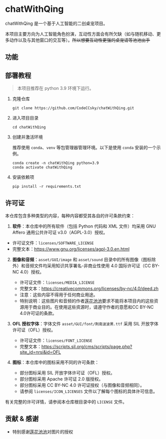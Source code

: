 # chatWithQing

chatWithQing 是一个基于人工智能的二创桌宠项目。

本项目主要方向为人工智能角色扮演，互动性方面会有所欠缺（如与随机移动、更多动作以及与其他窗口的交互等）。~~所以想要互动性更强的桌宠请等池池出手~~

## 功能

## 部署教程

> 本项目推荐在 python 3.9 环境下运行。

1. 克隆仓库
   ```
   git clone https://github.com/CodeCCsky/chatWithQing.git
   ```

2. 进入项目目录
   ```
   cd chatWithQing
   ```

3. 创建并激活环境

   推荐使用 `conda`、`venv` 等包管理器管理环境。以下是使用 `conda` 安装的一个示例。
   ```
   conda create -n chatWithQing python=3.9
   conda activate chatWithQing
   ```

4. 安装依赖项
   ```
   pip install -r requirements.txt
   ```

## 许可证

本仓库包含多种类型的内容，每种内容都受其各自的许可条款约束：

1. **软件**：本仓库中的所有软件（包括 Python 代码和 XML 文件）均采用 GNU Affero 通用公共许可证 v3.0（AGPL-3.0）授权。

- 许可证文件：`licenses/SOFTWARE_LICENSE`
- 完整文本：https://www.gnu.org/licenses/agpl-3.0.en.html

2. **图像和音频**：`asset/GUI/image` 和 `asset/sound` 目录中的所有图像（图标除外）和音频文件均采用知识共享署名-非商业性使用 4.0 国际许可证（CC BY-NC 4.0）授权。

   - 许可证文件：`licenses/MEDIA_LICENSE`
   - 完整文本：https://creativecommons.org/licenses/by-nc/4.0/deed.zh
   - 注意：这些内容不得用于任何商业用途。
   - 特别说明：这些图片和音频的作者[莲花池池](https://space.bilibili.com/760048)要求不能将本项目内的这些资源用于商业目的。在使用这些资源时，请遵守作者的意愿和CC BY-NC 4.0许可证的条款。

3. **OFL 授权字体**：字体文件 `asset/GUI/font/荆南波波黑.ttf` 采用 SIL 开放字体许可证（OFL）授权。

   - 许可证文件：`licenses/FONT_LICENSE`
   - 完整文本：https://scripts.sil.org/cms/scripts/page.php?site_id=nrsi&id=OFL

4. **图标**：本仓库中的图标采用不同的许可条款：

   - 部分图标采用 SIL 开放字体许可证（OFL）授权。
   - 部分图标采用 Apache 许可证 2.0 版授权。
   - 部分图标采用 CC BY-NC 4.0 许可证授权（与图像和音频相同）。
   - 请参阅 `licenses/ICON_LICENSES` 文件以了解每个图标的具体许可信息。

有关完整的许可详情，请参阅本仓库根目录中的 `LICENSE` 文件。

## 贡献 & 感谢

- 特别感谢[莲花池池](https://space.bilibili.com/760048)对图片的授权
